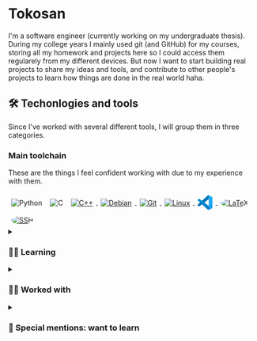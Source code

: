 # Tokosan

I'm a software engineer (currently working on my undergraduate thesis). During my college years I mainly used git (and GitHub) for my courses, storing all my homework and projects here so I could access them regularely from my different devices. But now I want to start building real projects to share my ideas and tools, and contribute to other people's projects to learn how things are done in the real world haha.

## 🛠️ Techonlogies and tools

Since I've worked with several different tools, I will group them in three categories.

### Main toolchain

These are the things I feel confident working with due to my experience with them.

<a href="https://www.python.org/" style="text-decoration: none;">
    <img alt="Python" align="center" height="30px" style="padding: 4px; margin: 2px" src="https://cdn.jsdelivr.net/gh/devicons/devicon@latest/icons/python/python-original.svg" />
</a>
<a href="https://www.learn-c.org/" style="text-decoration: none;">
    <img alt="C" align="center" height="30px" style="padding: 4px; margin: 2px" src="https://cdn.jsdelivr.net/gh/devicons/devicon@latest/icons/c/c-original.svg" />
</a>
<a href="https://cplusplus.com/">
    <img alt="C++" align="center" height="30px" style="padding: 4px; margin: 2px" src="https://cdn.jsdelivr.net/gh/devicons/devicon@latest/icons/cplusplus/cplusplus-original.svg" />
</a>
<a href="https://debian.org">
    <img alt="Debian" align="center" height="30px" style="padding: 4px; margin: 2px" src="https://cdn.jsdelivr.net/gh/devicons/devicon@latest/icons/debian/debian-original.svg" />
</a>
<a href="https://git-scm.com/">
    <img alt="Git" align="center" height="30px" style="padding: 4px; margin: 2px" src="https://cdn.jsdelivr.net/gh/devicons/devicon@latest/icons/git/git-original.svg" />
</a>
<a href="https://www.linux.org/">
    <img alt="Linux" align="center" height="30px" style="padding: 4px; margin: 2px" src="https://cdn.jsdelivr.net/gh/devicons/devicon@latest/icons/linux/linux-original.svg" />
</a>
<a href="https://code.visualstudio.com/">
    <img alt="VSCode" align="center" height="30px" style="padding: 4px; margin: 2px" src="icons/vscode.svg" />
</a>
<a href="https://www.latex-project.org/">
    <img alt="LaTeX" align="center" height="30px" style="padding: 4px; margin: 2px; background-color: white; border-radius: 100%" src="https://cdn.jsdelivr.net/gh/devicons/devicon@latest/icons/latex/latex-original.svg" />
</a>
<a href="https://www.ssh.com/">
    <img alt="SSH" align="center" height="30px" style="padding: 4px; margin: 2px; background-color: white; border-radius: 100%" src="https://cdn.jsdelivr.net/gh/devicons/devicon@latest/icons/ssh/ssh-original-wordmark.svg" />
</a>

<details>
<summary><h3>👨‍💻 Learning</h3></summary>
<p>
I'm currently learning how to use these tools correctly
</p>

<img align="center" alt="CSS" width="30px"  height="30px" style="padding: 4px; margin: 2px" style="padding-right:10px;" src="https://cdn.jsdelivr.net/gh/devicons/devicon/icons/css3/css3-plain.svg" />

<a href="https://www.docker.com/">
  <img alt="Docker" align="center" height="30px" style="padding: 4px; margin: 2px" src="https://cdn.jsdelivr.net/gh/devicons/devicon@latest/icons/docker/docker-original.svg" />
</a>
<a href="https://getbootstrap.com/">
  <img alt="Bootstrap" align="center" height="30px" style="padding: 4px; margin: 2px" src="https://cdn.jsdelivr.net/gh/devicons/devicon@latest/icons/bootstrap/bootstrap-original.svg" />
</a>
<a href="https://developer.mozilla.org/en-US/docs/Web/Guide/HTML/HTML5">
  <img alt="HTML5" align="center" height="30px" style="padding: 4px; margin: 2px" src="https://cdn.jsdelivr.net/gh/devicons/devicon@latest/icons/html5/html5-original.svg" />
</a>
<a href="https://learn.microsoft.com/en-us/powershell/">
  <img alt="Powershell" align="center" height="30px" style="padding: 4px; margin: 2px" src="https://cdn.jsdelivr.net/gh/devicons/devicon@latest/icons/powershell/powershell-original.svg" />
</a>
<a href="https://react.dev/">
  <img alt="React" align="center" height="30px" style="padding: 4px; margin: 2px" src="https://cdn.jsdelivr.net/gh/devicons/devicon@latest/icons/react/react-original.svg" />
</a>
<a href="https://www.typescriptlang.org/">
  <img alt="Typescript" align="center" height="30px" style="padding: 4px; margin: 2px" src="https://cdn.jsdelivr.net/gh/devicons/devicon@latest/icons/typescript/typescript-original.svg" />
</a>
</details>

<details>
    <summary><h3>👨‍💻 Worked with</h3></summary>
<p>
And last but not least, these are the things I've used at some point and have a basic-intermediate understanding of how they work
</p>

<a href="https://www.javascript.com/">
  <img alt="JavaScript" align="center" height="30px" style="padding: 4px; margin: 2px" src="https://cdn.jsdelivr.net/gh/devicons/devicon@latest/icons/javascript/javascript-original.svg" />
</a>
<a href="https://www.oracle.com/java/">
  <img alt="Java" align="center" height="30px" style="padding: 4px; margin: 2px" src="https://cdn.jsdelivr.net/gh/devicons/devicon@latest/icons/java/java-original.svg" />
</a>
<a href="https://jupyter.org/">
  <img alt="Jupyter" align="center" height="30px" style="padding: 4px; margin: 2px" src="https://cdn.jsdelivr.net/gh/devicons/devicon@latest/icons/jupyter/jupyter-original.svg" />
</a>
<a href="https://www.arduino.cc/">
  <img alt="Arduino" align="center" height="30px" style="padding: 4px; margin: 2px" src="https://cdn.jsdelivr.net/gh/devicons/devicon@latest/icons/arduino/arduino-original.svg" />
</a>
<a href="https://learn.microsoft.com/en-us/dotnet/csharp/">
  <img alt="C#" align="center" height="30px" style="padding: 4px; margin: 2px" src="https://cdn.jsdelivr.net/gh/devicons/devicon@latest/icons/csharp/csharp-original.svg" />
</a>
<a href="https://www.cloudflare.com/">
  <img alt="CloudFlare" align="center" height="30px" style="padding: 4px; margin: 2px" src="https://cdn.jsdelivr.net/gh/devicons/devicon@latest/icons/cloudflare/cloudflare-original.svg" />
</a>
<a href="https://www.djangoproject.com/">
  <img alt="Django" align="center" height="30px" style="padding: 4px; margin: 2px" src="https://cdn.jsdelivr.net/gh/devicons/devicon@latest/icons/django/django-plain.svg" />
</a>
<a href="https://flask.palletsprojects.com/">
  <img alt="Flask" align="center" height="30px" style="padding: 4px; margin: 2px" src="https://cdn.jsdelivr.net/gh/devicons/devicon@latest/icons/flask/flask-original.svg" />
</a>
<a href="https://godotengine.org/">
  <img alt="Godot" align="center" height="30px" style="padding: 4px; margin: 2px" src="https://cdn.jsdelivr.net/gh/devicons/devicon@latest/icons/godot/godot-original.svg" />
</a>
<a href="https://www.haskell.org/">
  <img alt="Haskell" align="center" height="30px" style="padding: 4px; margin: 2px" src="https://cdn.jsdelivr.net/gh/devicons/devicon@latest/icons/haskell/haskell-original.svg" />
</a>
<a href="https://gohugo.io/">
  <img alt="Hugo" align="center" height="30px" style="padding: 4px; margin: 2px" src="https://cdn.jsdelivr.net/gh/devicons/devicon@latest/icons/hugo/hugo-original.svg" />
</a>
<a href="https://www.jetbrains.com/idea/">
  <img alt="IntelliJ" align="center" height="30px" style="padding: 4px; margin: 2px" src="https://cdn.jsdelivr.net/gh/devicons/devicon@latest/icons/intellij/intellij-original.svg" />
</a>
<a href="https://laravel.com/">
  <img alt="Laravel" align="center" height="30px" style="padding: 4px; margin: 2px" src="https://cdn.jsdelivr.net/gh/devicons/devicon@latest/icons/laravel/laravel-original.svg" />
</a>
<a href="https://mariadb.org/">
  <img alt="MariaDB" align="center" height="30px" style="padding: 4px; margin: 2px" src="https://cdn.jsdelivr.net/gh/devicons/devicon@latest/icons/mariadb/mariadb-original.svg" />
</a>
<a href="https://www.mysql.com/">
  <img alt="MySQL" align="center" height="30px" style="padding: 4px; margin: 2px" src="https://cdn.jsdelivr.net/gh/devicons/devicon@latest/icons/mysql/mysql-original.svg" />
</a>
<a href="https://www.php.net/">
  <img alt="PHP" align="center" height="30px" style="padding: 4px; margin: 2px" src="https://cdn.jsdelivr.net/gh/devicons/devicon@latest/icons/php/php-original.svg" />
</a>
<a href="https://www.r-project.org/">
  <img alt="R" align="center" height="30px" style="padding: 4px; margin: 2px" src="https://cdn.jsdelivr.net/gh/devicons/devicon@latest/icons/r/r-original.svg" />
</a>
<a href="https://www.raspberrypi.org/">
  <img alt="Raspberry Pi" align="center" height="30px" style="padding: 4px; margin: 2px" src="https://cdn.jsdelivr.net/gh/devicons/devicon@latest/icons/raspberrypi/raspberrypi-original.svg" />
</a>
<a href="https://ubuntu.com/">
  <img alt="Ubuntu" align="center" height="30px" style="padding: 4px; margin: 2px" src="https://cdn.jsdelivr.net/gh/devicons/devicon@latest/icons/ubuntu/ubuntu-original.svg" />
</a>
<a href="https://www.vim.org/">
  <img alt="Vim" align="center" height="30px" style="padding: 4px; margin: 2px" src="https://cdn.jsdelivr.net/gh/devicons/devicon@latest/icons/vim/vim-original.svg" />
</a>
<br/>
<br/>

</details>

<details>
<summary><h3>🔭 Special mentions: want to learn</h3></summary>

These are just some technologies I would like to learn sometime.

<a href="https://archlinux.org/">
  <img alt="ArchLinux" align="center" height="30px" style="padding: 4px; margin: 2px" src="https://cdn.jsdelivr.net/gh/devicons/devicon@latest/icons/archlinux/archlinux-original.svg" />
</a>
<a href="https://kotlinlang.org/">
  <img alt="Kotlin" align="center" height="30px" style="padding: 4px; margin: 2px" src="https://cdn.jsdelivr.net/gh/devicons/devicon@latest/icons/kotlin/kotlin-original.svg" />
</a>
<a href="https://www.lua.org/">
  <img alt="Lua" align="center" height="30px" style="padding: 4px; margin: 2px" src="https://cdn.jsdelivr.net/gh/devicons/devicon@latest/icons/lua/lua-original.svg" />
</a>
<a href="https://pytorch.org/">
  <img alt="PyTorch" align="center" height="30px" style="padding: 4px; margin: 2px" src="https://cdn.jsdelivr.net/gh/devicons/devicon@latest/icons/pytorch/pytorch-original.svg" />
</a>
<a href="https://www.ruby-lang.org/">
  <img alt="Ruby" align="center" height="30px" style="padding: 4px; margin: 2px" src="https://cdn.jsdelivr.net/gh/devicons/devicon@latest/icons/ruby/ruby-original.svg" />
</a>
<a href="https://www.rust-lang.org/">
  <img alt="Rust" align="center" height="30px" style="padding: 4px; margin: 2px; background-color: #F74C00; border-radius: 100%" src="https://cdn.jsdelivr.net/gh/devicons/devicon@latest/icons/rust/rust-original.svg" />
</a>
<a href="https://www.scala-lang.org/">
  <img alt="Scala" align="center" height="30px" style="padding: 4px; margin: 2px" src="https://cdn.jsdelivr.net/gh/devicons/devicon@latest/icons/scala/scala-original.svg" />
</a>
<a href="https://developer.apple.com/swift/">
  <img alt="Swift" align="center" height="30px" style="padding: 4px; margin: 2px" src="https://cdn.jsdelivr.net/gh/devicons/devicon@latest/icons/swift/swift-original.svg" />
</a>
<a href="https://unity.com/">
  <img alt="Unity" align="center" height="30px" style="padding: 4px; margin: 2px" src="https://cdn.jsdelivr.net/gh/devicons/devicon@latest/icons/unity/unity-original.svg" />
</a>
<a href="https://www.unrealengine.com/">
  <img alt="Unreal" align="center" height="30px" style="padding: 4px; margin: 2px; background-color: grey; border-radius: 100%" src="https://cdn.jsdelivr.net/gh/devicons/devicon@latest/icons/unrealengine/unrealengine-original.svg" />
</a>
<br/>
<br/>
</details>

<!--
**Tokosan/Tokosan** is a ✨ _special_ ✨ repository because its `README.md` (this file) appears on your GitHub profile.

Here are some ideas to get you started:

-  I’m currently working on ...
- 🌱 I’m currently learning ...
- 👯 I’m looking to collaborate on ...
- 🤔 I’m looking for help with ...
- 💬 Ask me about ...
- 📫 How to reach me: ...
- 😄 Pronouns: ...
- ⚡ Fun fact: ...
-->
